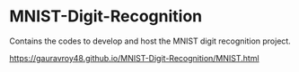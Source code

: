 # MNIST-Digit-Recognition
Contains the codes to develop and host the MNIST digit recognition project.

https://gauravroy48.github.io/MNIST-Digit-Recognition/MNIST.html
